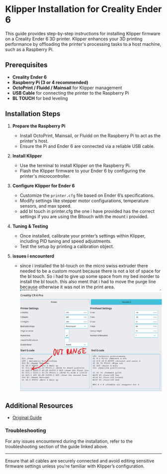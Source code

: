 # Klipper Installation for Creality Ender 6

This guide provides step-by-step instructions for installing Klipper firmware on a Creality Ender 6 3D printer. Klipper enhances your 3D printing performance by offloading the printer's processing tasks to a host machine, such as a Raspberry Pi.

## Prerequisites
- **Creality Ender 6**
- **Raspberry Pi (3 or 4 recommended)**
- **OctoPrint / Fluidd / Mainsail** for Klipper management
- **USB Cable** for connecting the printer to the Raspberry Pi
- **BL TOUCH** for bed leveling
  

## Installation Steps

1. **Prepare the Raspberry Pi**
   - Install OctoPrint, Mainsail, or Fluidd on the Raspberry Pi to act as the printer's host.
   - Ensure the Pi and Ender 6 are connected via a reliable USB cable.

2. **Install Klipper**
   - Use the terminal to install Klipper on the Raspberry Pi.
   - Flash the Klipper firmware to your Ender 6 by configuring the printer's microcontroller.

3. **Configure Klipper for Ender 6**
   - Customize the `printer.cfg` file based on Ender 6’s specifications.
   - Modify settings like stepper motor configurations, temperature sensors, and max speed.
   - add bl touch in printer.cfg the one i have provided has the correct settings if you are using the Bltouch with the mount i provided.

4. **Tuning & Testing**
   - Once installed, calibrate your printer’s settings within Klipper, including PID tuning and speed adjustments.
   - Test the setup by printing a calibration object.
5. **issues i encounterd**
    - since i installed the bl-touch on the micro swiss extruder there needed to be a custom mount because there is not a lot of space for the bl touch.
      So i had to give up some space from my bed inorder to install the bl touch. this also ment that i had to move the purge line because otherwise it was not in the print area.
![Purge line adjustment](Resources/outOfRange.png) 
      

## Additional Resources
- [Original Guide](https://3dprintbeginner.com/how-to-install-klipper-on-creality-ender-6/) 

### Troubleshooting
For any issues encountered during the installation, refer to the troubleshooting section of the guide linked above.

---

Ensure that all cables are securely connected and avoid editing sensitive firmware settings unless you're familiar with Klipper’s configuration.
